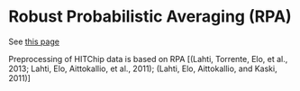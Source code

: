 Robust Probabilistic Averaging (RPA)
====================================

See [this page](https://github.com/antagomir/RPA/wiki)

Preprocessing of HITChip data is based on RPA [(Lahti, Torrente, Elo, et
al., 2013; Lahti, Elo, Aittokallio, et al., 2011); (Lahti, Elo,
Aittokallio, and Kaski, 2011)]
